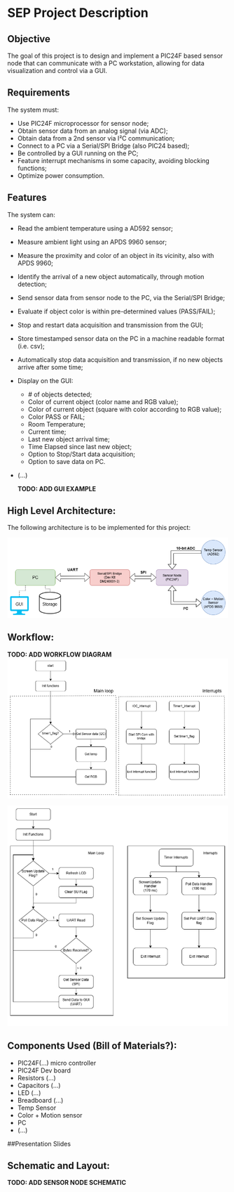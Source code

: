 # SEP Project Description

<!-- TODO STARTS HERE -->

## Objective

The goal of this project is to design and implement a PIC24F based sensor node
that can communicate with a PC workstation, allowing for data visualization and control via a GUI.

## Requirements

The system must:

- Use PIC24F microprocessor for sensor node;
- Obtain sensor data from an analog signal (via ADC);
- Obtain data from a 2nd sensor via I²C communication;
- Connect to a PC via a Serial/SPI Bridge (also PIC24 based);
- Be controlled by a GUI running on the PC;
- Feature interrupt mechanisms in some capacity, avoiding blocking functions;
- Optimize power consumption.

## Features

The system can:

- Read the ambient temperature using a AD592 sensor;
- Measure ambient light using an APDS 9960 sensor;
- Measure the proximity and color of an object in its vicinity, also with APDS 9960;
- Identify the arrival of a new object automatically, through motion detection;
- Send sensor data from sensor node to the PC, via the Serial/SPI Bridge;
- Evaluate if object color is within pre-determined values (PASS/FAIL);
- Stop and restart data acquisition and transmission from the GUI;
- Store timestamped sensor data on the PC in a machine readable format (i.e. csv);
- Automatically stop data acquisition and transmission, if no new objects arrive after some time;
- Display on the GUI:

  - *#* of objects detected;
  - Color of current object (color name and RGB value);
  - Color of current object (square with color according to RGB value);
  - Color PASS or FAIL;
  - Room Temperature;
  - Current time;
  - Last new object arrival time;
  - Time Elapsed since last new object;
  - Option to Stop/Start data acquisition;
  - Option to save data on PC.
- (...)

  **TODO: ADD GUI EXAMPLE**

## High Level Architecture:

The following architecture is to be implemented for this project:

![Project Architecture Diagram.](./SEP_project_architecture.drawio.png)

## Workflow:

**TODO: ADD WORKFLOW DIAGRAM**
![Slave Node Flowchart.](./Slave_flow.png)

![Bridge Workflow.](./Bridge_Flow.png)

## Components Used (Bill of Materials?):

- PIC24F(...) micro controller
- PIC24F Dev board
- Resistors (...)
- Capacitors (...)
- LED (...)
- Breadboard (...)
- Temp Sensor
- Color + Motion sensor
- PC
- (...)
  
##Presentation Slides

## Schematic and Layout:

**TODO: ADD SENSOR NODE SCHEMATIC**

